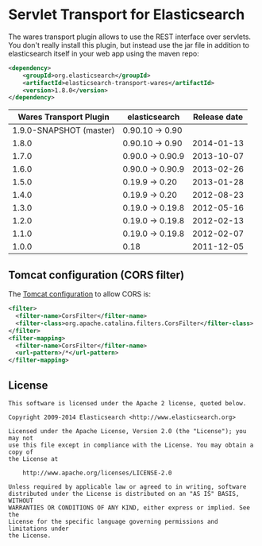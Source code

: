 Servlet Transport for Elasticsearch
==================================

The wares transport plugin allows to use the REST interface over servlets. You don't really install this plugin,
but instead use the jar file in addition to elasticsearch itself in your web app using the maven repo:

```xml
<dependency>
    <groupId>org.elasticsearch</groupId>
    <artifactId>elasticsearch-transport-wares</artifactId>
    <version>1.8.0</version>
</dependency>
```

|   Wares Transport Plugin    | elasticsearch         | Release date |
|-----------------------------|-----------------------|:------------:|
| 1.9.0-SNAPSHOT (master)     | 0.90.10 -> 0.90       |              |
| 1.8.0                       | 0.90.10 -> 0.90       |  2014-01-13  |
| 1.7.0                       | 0.90.0 -> 0.90.9      |  2013-10-07  |
| 1.6.0                       | 0.90.0 -> 0.90.9      |  2013-02-26  |
| 1.5.0                       | 0.19.9 -> 0.20        |  2013-01-28  |
| 1.4.0                       | 0.19.9 -> 0.20        |  2012-08-23  |
| 1.3.0                       | 0.19.0 -> 0.19.8      |  2012-05-16  |
| 1.2.0                       | 0.19.0 -> 0.19.8      |  2012-02-13  |
| 1.1.0                       | 0.19.0 -> 0.19.8      |  2012-02-07  |
| 1.0.0                       | 0.18                  |  2011-12-05  |


Tomcat configuration (CORS filter)
----------------------------------

The [Tomcat configuration](http://tomcat.apache.org/tomcat-7.0-doc/config/filter.html#CORS_Filter) to allow CORS is:

```xml
<filter>
  <filter-name>CorsFilter</filter-name>
  <filter-class>org.apache.catalina.filters.CorsFilter</filter-class>
</filter>
<filter-mapping>
  <filter-name>CorsFilter</filter-name>
  <url-pattern>/*</url-pattern>
</filter-mapping>
```

License
-------

    This software is licensed under the Apache 2 license, quoted below.

    Copyright 2009-2014 Elasticsearch <http://www.elasticsearch.org>

    Licensed under the Apache License, Version 2.0 (the "License"); you may not
    use this file except in compliance with the License. You may obtain a copy of
    the License at

        http://www.apache.org/licenses/LICENSE-2.0

    Unless required by applicable law or agreed to in writing, software
    distributed under the License is distributed on an "AS IS" BASIS, WITHOUT
    WARRANTIES OR CONDITIONS OF ANY KIND, either express or implied. See the
    License for the specific language governing permissions and limitations under
    the License.
